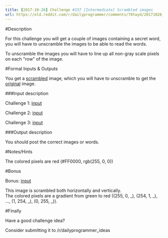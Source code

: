 ```yaml
---
title: [2017-10-26] Challenge #337 [Intermediate] Scrambled images
url: https://old.reddit.com/r/dailyprogrammer/comments/78twyd/20171026_challenge_337_intermediate_scrambled/
---
```


#Description

For this challenge you will get a couple of images containing a secret word, you will have to unscramble the images to be able to read the words.  

To unscramble the images you will have to line up all non-gray scale pixels on each "row" of the image.

#Formal Inputs & Outputs

You get a [scrambled](http://i.imgur.com/rMYBq14.png) image, which you will have to unscramble to get the [original](http://i.imgur.com/wKaiHpv.png) image.

###Input description

Challenge 1:  [input](http://i.imgur.com/F4SlYMn.png)  

Challenge 2: [input](http://i.imgur.com/ycDwgXA.png)  

Challenge 3: [input](http://i.imgur.com/hg9iVXA.png)

###Output description

You should post the correct images or words.

#Notes/Hints

The colored pixels are red (#FF0000, rgb(255, 0, 0)) 

#Bonus

Bonus: [input](http://i.imgur.com/HLc1UHv.png)

This image is scrambled both horizontally and vertically.  
The colored pixels are a gradient from green to red ((255, 0, _), (254, 1, _), ..., (1, 254, _), (0, 255, _)).

#Finally

Have a good challenge idea?

Consider submitting it to /r/dailyprogrammer_ideas